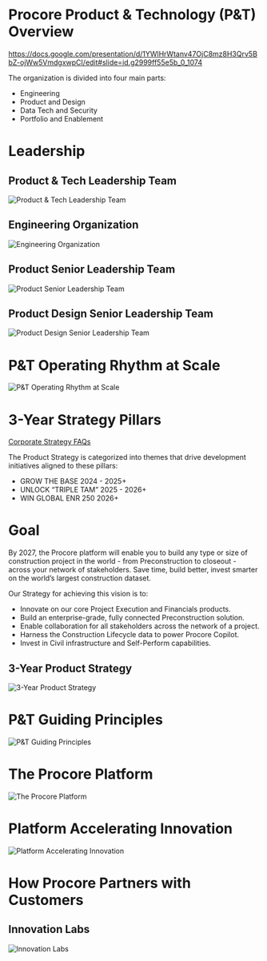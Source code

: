 # Procore Product & Technology (P&T) Overview

https://docs.google.com/presentation/d/1YWlHrWtanv47OjC8mz8H3Qrv5BbZ-ojWw5VmdgxwpCI/edit#slide=id.g2999ff55e5b_0_1074

The organization is divided into four main parts:

- Engineering
- Product and Design
- Data Tech and Security
- Portfolio and Enablement

# Leadership

## Product & Tech Leadership Team

![Product & Tech Leadership Team](./pics/image-2.png)

## Engineering Organization

![Engineering Organization](./pics/image-1.png)

## Product Senior Leadership Team

![Product Senior Leadership Team](./pics/image-3.png)

## Product Design Senior Leadership Team

![Product Design Senior Leadership Team](./pics/image-4.png)

# P&T Operating Rhythm at Scale

![P&T Operating Rhythm at Scale](./pics/image-5.png)

# 3-Year Strategy Pillars

[Corporate Strategy FAQs](https://thecore.procore.com/pac/culture_community/culture__community/corporate_strategy_faqs)

The Product Strategy is categorized into themes that drive development initiatives aligned to these pillars:

- GROW THE BASE 2024 - 2025+
- UNLOCK “TRIPLE TAM” 2025 - 2026+
- WIN GLOBAL ENR 250 2026+

# Goal

By 2027, the Procore platform will enable you to build any type or size of construction project in the world - from Preconstruction to closeout - across your network of stakeholders. Save time, build better, invest smarter on the world’s largest construction dataset.

Our Strategy for achieving this vision is to:

- Innovate on our core Project Execution and Financials products.
- Build an enterprise-grade, fully connected Preconstruction solution.
- Enable collaboration for all stakeholders across the network of a project.
- Harness the Construction Lifecycle data to power Procore Copilot.
- Invest in Civil infrastructure and Self-Perform capabilities.

## 3-Year Product Strategy

![3-Year Product Strategy](./pics/image-6.png)

# P&T Guiding Principles

![P&T Guiding Principles](./pics/image-7.png)

# The Procore Platform

![The Procore Platform](./pics/image-8.png)

# Platform Accelerating Innovation

![Platform Accelerating Innovation](./pics/image-9.png)

# How Procore Partners with Customers

## Innovation Labs

![Innovation Labs](./pics/image-11.png)